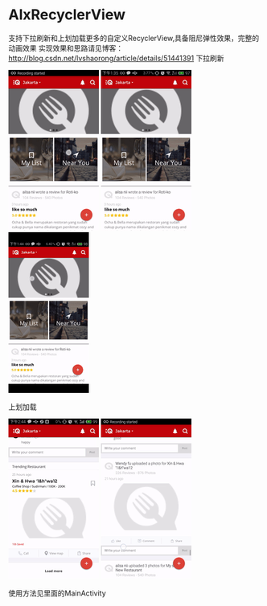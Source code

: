# AlxRecyclerView
支持下拉刷新和上划加载更多的自定义RecyclerView,具备阻尼弹性效果，完整的动画效果
实现效果和思路请见博客：http://blog.csdn.net/lvshaorong/article/details/51441391
下拉刷新

![demo](https://github.com/AlexZhuo/AlxRecyclerView/blob/master/demo1.gif)
![demo](https://github.com/AlexZhuo/AlxRecyclerView/blob/master/demo2.gif)
![demo](https://github.com/AlexZhuo/AlxRecyclerView/blob/master/demo3.gif)

上划加载

![demo](https://github.com/AlexZhuo/AlxRecyclerView/blob/master/demo4.gif)
![demo](https://github.com/AlexZhuo/AlxRecyclerView/blob/master/demo5.gif)

使用方法见里面的MainActivity
